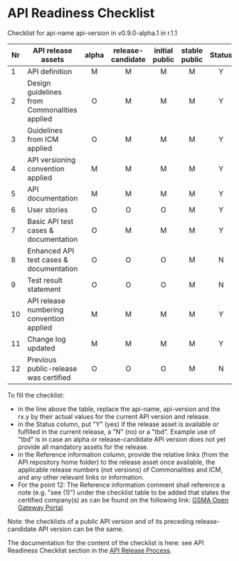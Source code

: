 # API Readiness Checklist

Checklist for api-name api-version in v0.9.0-alpha.1 in r.1.1

| Nr | API release assets  | alpha | release-candidate |  initial<br>public | stable<br> public | Status | Reference information |
|----|----------------------------------------------|:-----:|:-----------------:|:-------:|:------:|:----:|:----|
|  1 | API definition                               |   M   |         M         |    M    |    M   |   Y  | [link](/code/API_definitions/traffic-influence.yaml) |
|  2 | Design guidelines from Commonalities applied |   O   |         M         |    M    |    M   |   Y  | [r3.1](https://github.com/camaraproject/Commonalities/releases/tag/r3.1) |
|  3 | Guidelines from ICM applied                  |   O   |         M         |    M    |    M   |   Y  | [r3.1](https://github.com/camaraproject/IdentityAndConsentManagement/releases/tag/r3.1) |
|  4 | API versioning convention applied            |   M   |         M         |    M    |    M   |   Y  | v0.9.0-alpha.1 |
|  5 | API documentation                            |   M   |         M         |    M    |    M   |   Y  | inline in YAML |
|  6 | User stories                                 |   O   |         O         |    O    |    M   |   Y  | [link](/documentation/API_documentation/traffic-influence-user-story-use-case-1.md) |
|  7 | Basic API test cases & documentation         |   O   |         M         |    M    |    M   |   Y  | [Device](/code/Test_definitions/traffic-influence-device-test.feature), [Every User](/code/Test_definitions/traffic-influence-test.feature) |
|  8 | Enhanced API test cases & documentation      |   O   |         O         |    O    |    M   |   N  |  |
|  9 | Test result statement                        |   O   |         O         |    O    |    M   |   N  |      |
| 10 | API release numbering convention applied     |   M   |         M         |    M    |    M   |   Y  | r1.1 |
| 11 | Change log updated                           |   M   |         M         |    M    |    M   |   Y  | [link](/CHANGELOG.md) |
| 12 | Previous public-release was certified        |   O   |         O         |    O    |    M   |   N  |      |

To fill the checklist:
- in the line above the table, replace the api-name, api-version and the rx.y by their actual values for the current API version and release.
- in the Status column, put "Y" (yes) if the release asset is available or fulfilled in the current release, a "N" (no) or a "tbd". Example use of "tbd" is in case an alpha or release-candidate API version does not yet provide all mandatory assets for the release.
- in the Reference information column, provide the relative links (from the API repository home folder) to the release asset once available, the applicable release numbers (not versions) of Commonalities and ICM, and any other relevant links or information.
- For the point 12: The Reference information comment shall reference a note (e.g. "see (1)") under the checklist table to be added that states the certified company(s) as can be found on the following link: [GSMA Open Gateway Portal](https://open-gateway.gsma.com/).

Note: the checklists of a public API version and of its preceding release-candidate API version can be the same.

The documentation for the content of the checklist is here: see API Readiness Checklist section in the [API Release Process](https://lf-camaraproject.atlassian.net/wiki/x/jine).